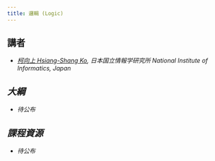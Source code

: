 ```yaml
---
title: 邏輯 (Logic)
---
```


## 講者

- [<i class="fa fa-globe fa-fw"/>柯向上 Hsiang-Shang Ko](https://josh-hs-ko.github.io), 日本国立情報学研究所 National Institute of Informatics, Japan

## 大綱

+ *待公布*

## 課程資源

+ *待公布*
